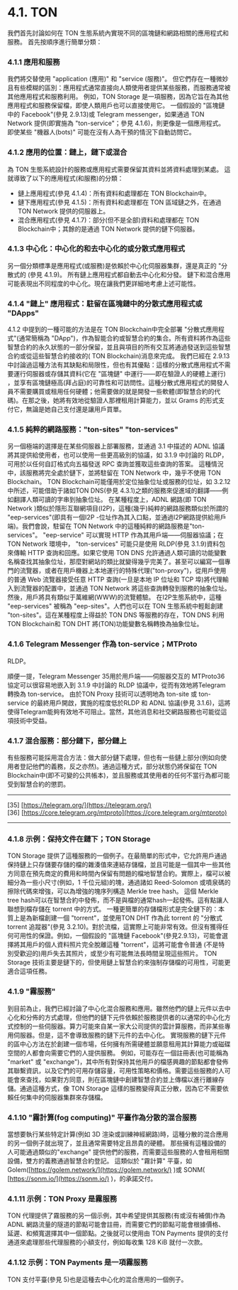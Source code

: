 # 4.1. TON

我們首先討論如何在 TON 生態系統內實現不同的區塊鏈和網路相關的應用程式和服務。 首先按順序進行簡單分類：

### 4.1.1	應用和服務

我們將交替使用 "application (應用)" 和 "service (服務)"。 但它們存在一種微妙且有些模糊的區別：應用程式通常直接向人類使用者提供某些服務，而服務通常被其他應用程式和服務利用。 例如，TON Storage 是一項服務，因為它旨在為其他應用程式和服務保留檔，即使人類用戶也可以直接使用它。 一個假設的 "區塊鏈中的 Facebook"(參見 2.9.13)或 Telegram messenger，如果通過 TON Network 提供(即實施為 "ton-service"；參見 4.1.6)，則更像是一個應用程式。即使某些 "機器人(bots)" 可能在沒有人為干預的情況下自動訪問它。

### 4.1.2	應用的位置：鏈上，鏈下或混合

為 TON 生態系統設計的服務或應用程式需要保留其資料並將資料處理到某處。 這就導致了以下的應用程式(和服務)的分類：

- 鏈上應用程式(參見 4.1.4)：所有資料和處理都在 TON Blockchain中。
- 鏈下應用程式(參見 4.1.5)：所有資料和處理都在 TON 區域鏈之外，在通過 TON Network 提供的伺服器上。
- 混合應用程式(參見 4.1.7)：部分(但不是全部)資料和處理都在 TON Blockchain中；其餘的是通過 TON Network 提供的鏈下伺服器。

### 4.1.3	中心化：中心化的和去中心化的或分散式應用程式

另一個分類標準是應用程式(或服務)是依賴於中心化伺服器集群，還是真正的  "分散式的
(參見 4.1.9)。 所有鏈上應用程式都自動去中心化和分發。 鏈下和混合應用可能表現出不同程度的中心化。現在讓我們更詳細地考慮上述可能性。

### 4.1.4 "鏈上" 應用程式：駐留在區塊鏈中的分散式應用程式或 "DApps" 
4.1.2 中提到的一種可能的方法是在 TON Blockchain中完全部署 "分散式應用程式"(通常簡稱為 "DApp")，作為智能合約或智慧合約的集合。所有資料將作為這些智慧合約的永久狀態的一部分保留，並且與項目的所有交互將通過發送到這些智慧合約或從這些智慧合約接收的(
TON Blockchain)消息來完成。
我們已經在 2.9.13 中討論過這種方法有其缺點和局限性，但也有其優點：這樣的分散式應用程式不需要運行伺服器或存儲其資料(它在 "區塊鏈" 中運行——即在驗證人的硬體上運行)
，並享有區塊鏈極高(拜占庭)的可靠性和可訪問性。這種分散式應用程式的開發人員不需要購買或租用任何硬體；他需要做的就是開發一些軟體(即智慧合約的代碼)。在那之後，她將有效地從驗證人那裡租用計算能力，並以 Grams 的形式支付它，無論是她自己支付還是讓用戶買單。

### 4.1.5	純粹的網路服務："ton-sites" "ton-services"

另一個極端的選擇是在某些伺服器上部署服務，並通過 3.1 中描述的 ADNL 協議將其提供給使用者，也可以使用一些更高級別的協議，如 3.1.9 中討論的 RLDP，可用於以任何自訂格式向五福發送 RPC 查詢並獲取這些查詢的答案。 這種情況中，該服務將完全處於鏈下，並將駐留在 TON Network 中，幾乎不使用 TON Blockchain。
TON Blockchain可能僅用於定位抽象位址或服務的位址，如 3.2.12 中所述，可能借助于諸如TON DNS(參見 4.3.1)之類的服務來促進域的翻譯——例如翻譯人類可讀的字串到抽象位址。
在某種程度上，ADNL 網路(即 TON Network )類似於隱形互聯網項目(I2P)，這種(幾乎)純粹的網路服務類似於所謂的 "eep-services"(即具有一個I2P -位址作為其入口點，並通過I2P網路提供給用戶端)。我們會說，駐留在 TON Network 中的這種純粹的網路服務是"ton-services"。
"eep-service" 可以實現 HTTP 作為其用戶端——伺服器協議；在 TON Network 環境中， "ton-services" 可能只是使用 RLDP(參見 3.1.9)資料包來傳輸 HTTP 查詢和回應。如果它使用 TON DNS 允許通過人類可讀的功能變數名稱查找其抽象位址，那麼對網站的類比就變得幾乎完美了。甚至可以編寫一個專門的流覽器，或者在用戶機器上本地運行的特殊代理("ton-proxy")，從用戶使用的普通 Web 流覽器接受任意 HTTP 查詢(一旦是本地 IP 位址和 TCP 埠)將代理輸入到流覽器的配置中，並通過 TON Network 將這些查詢轉發到服務的抽象位址。然後，用戶將具有類似于萬維網(WWW)的流覽體驗。
在I2P生態系統中，這種 "eep-services" 被稱為 "eep-sites"。人們也可以在 TON 生態系統中輕鬆創建 "ton-sites"。這在某種程度上得益於 TON DNS 等服務的存在，TON DNS 利用 TON Blockchain和 TON DHT 將(TON)功能變數名稱轉換為抽象位址。

### 4.1.6	Telegram Messenger 作為 ton-service；MTProto

RLDP。

順便一提，Telegram Messenger 35用於用戶端——伺服器交互的 MTProto36協定可以很容易地嵌入到 3.1.9 中討論的 RLDP 協議中，從而有效地將Telegram轉換為 ton-service。 由於TON Proxy 技術可以透明地為 ton-site 或 ton-service 的最終用戶開啟，實施的程度低於RLDP 和 ADNL 協議(參見 3.1.6)，這將使得Telegram能夠有效地不可阻止。當然，其他消息和社交網路服務也可能從這項技術中受益。

### 4.1.7	混合服務：部分鏈下，部分鏈上

有些服務可能採用混合方法：做大部分鏈下處理，但也有一些鏈上部分(例如向使用者登記他們的義務，反之亦然)。通過這種方式，部分狀態仍將保留在 TON Blockchain中(即不可變的公共帳本)，並且服務或其使用者的任何不當行為都可能受到智慧合約的懲罰。

---

[35] [https://telegram.org/](https://telegram.org/)    
[36] [https://core.telegram.org/mtproto](https://core.telegram.org/mtproto)

---

### 4.1.8	示例：保持文件在鏈下；TON Storage

TON Storage 提供了這種服務的一個例子。在最簡單的形式中，它允許用戶通過保持鏈上只存儲要存儲的檔的雜湊值來連結存儲檔，並且可能是一個其中一些其他方同意在預先商定的費用和時間內保留有問題的檔地智慧合約。實際上，檔可以被細分為一些小尺寸(例如，1 千位元組)的塊，通過諸如 Reed-Solomon 或噴泉碼的擦除代碼來增強，可以為增強的塊序列構造 Merkle tree hash。 這個 Merkle tree hash可以在智慧合約中發佈，而不是與檔的通常hash一起發佈。這有點讓人聯想到檔存儲在 torrent 中的方式。
一種更簡單的存儲檔形式是完全鏈下的：本質上是為新檔創建一個 "torrent"，並使用TON DHT 作為此 torrent 的 "分散式 torrent 追蹤器"(參見 3.2.10)。對於流檔，這實際上可能非常有效。但沒有獲得任何可用性的保證。例如，一個假設的 "區塊鏈 Facebook"(參見2.9.13)，可能會選擇將其用戶的個人資料照片完全脫離這種 "torrent"，這將可能會令普通
(不是特別受歡迎的)用戶失去其照片，或至少有可能無法長時間呈現這些照片。 TON Storage 技術主要是鏈下的，但使用鏈上智慧合約來強制存儲檔的可用性，可能更適合這項任務。

### 4.1.9	"霧服務"

到目前為止，我們已經討論了中心化混合服務和應用。雖然他們的鏈上元件以去中心化和分佈的方式處理，但他們的鏈下元件依賴於服務提供者的以通常的中心化方式控制的一些伺服器。算力可能來自某一家大公司提供的雲計算服務，而非某些專用伺服器。但是，這不會導致服務的鏈下元件的去中心化。
實現服務的鏈下元件的區中心方法在於創建一個市場，任何擁有所需硬體並願意租用其計算能力或磁碟空間的人都會向需要它們的人提供服務。
例如，可能存在一個註冊表(也可能稱為 "market" 或 "exchange")，其中所有對保持其他用戶的檔感興趣的節點都會發佈其聯繫資訊，以及它們的可用存儲容量，可用性策略和價格。需要這些服務的人可能會來查找，如果對方同意，則在區塊鏈中創建智慧合約並上傳檔以進行離線存儲。通過這種方式，像 TON Storage 這樣的服務變得真正分散，因為它不需要依賴任何集中的伺服器集群來存儲檔。

### 4.1.10	"霧計算(fog computing)" 平臺作為分散的混合服務

當想要執行某些特定計算(例如 3D 渲染或訓練神經網路)時，這種分散的混合應用的另一個例子就出現了，並且通常需要特定且昂貴的硬體。 那些擁有這種設備的人可能通過類似的"exchange" 提供他們的服務，而需要這些服務的人會租用相關設備，雙方的義務通過智慧合約登記。 這類似於 "霧計算" 平臺，如 Golem([https://golem.network/](https://golem.network/) )或 SONM( [https://sonm.io/](https://sonm.io/) )，的承諾交付。

### 4.1.11	示例：TON Proxy 是霧服務

TON 代理提供了霧服務的另一個示例，其中希望提供其服務(有或沒有補償)作為 ADNL 網路流量的隧道的節點可能會註冊，而需要它們的節點可能會根據價格、延遲、和頻寬選擇其中一個節點。之後就可以使用由 TON Payments 提供的支付通道來處理那些代理服務的小額支付，例如每收集 128 KiB 就付一次款。

### 4.1.12	示例：TON Payments 是一項霧服務

TON 支付平臺(參見 5)也是這種去中心化的混合應用的一個例子。

